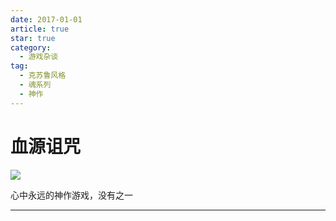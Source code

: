 ```yaml
---
date: 2017-01-01
article: true
star: true
category: 
  - 游戏杂谈
tag: 
  - 克苏鲁风格
  - 魂系列
  - 神作
---
```

# 血源诅咒
![](https://img.3dmgame.com/uploads/allimg/170717/316-1FGGG244.jpg)

心中永远的神作游戏，没有之一
<!-- more -->
---